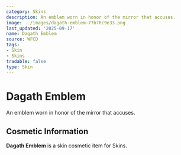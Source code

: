 ```yaml
---
category: Skins
description: An emblem worn in honor of the mirror that accuses.
image: ../images/dagath-emblem-77b70c9e33.png
last_updated: '2025-09-17'
name: Dagath Emblem
source: WFCD
tags:
- Skin
- Skins
tradable: false
type: Skin
---
```


# Dagath Emblem

An emblem worn in honor of the mirror that accuses.

## Cosmetic Information

**Dagath Emblem** is a skin cosmetic item for Skins.

